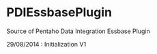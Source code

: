 PDIEssbasePlugin
================

Source of Pentaho Data Integration Essbase Plugin

29/08/2014 : Initialization V1
